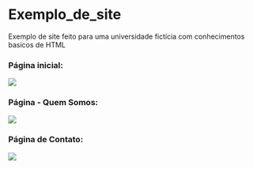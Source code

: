 # Exemplo_de_site
Exemplo de site feito para uma universidade fictícia com conhecimentos basicos de HTML
<h3>Página inicial:</h3>
<img src="https://user-images.githubusercontent.com/61990018/150281213-bcf0e40d-a27e-4ab0-8331-c1103e22f82f.png">
<h3>Página - Quem Somos:</h3>
<img src="https://user-images.githubusercontent.com/61990018/150281579-bf0359f4-9613-42bb-a325-ce2b89c150ff.png">
<h3>Página de Contato:</h3>
<img src="https://user-images.githubusercontent.com/61990018/150281733-49b5be0b-2e41-493a-88dc-f788b33aa546.png">
